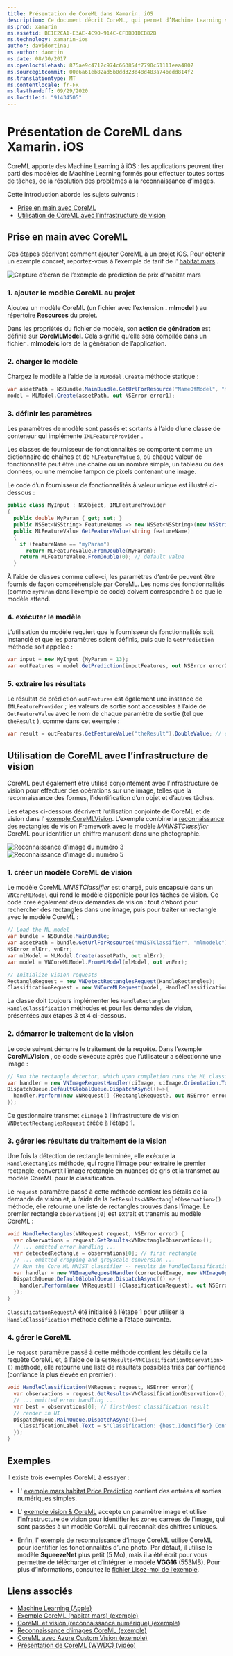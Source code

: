 ```yaml
---
title: Présentation de CoreML dans Xamarin. iOS
description: Ce document décrit CoreML, qui permet d’Machine Learning sur iOS. Ce document explique comment prendre en main CoreML et comment l’utiliser avec l’infrastructure de vision.
ms.prod: xamarin
ms.assetid: BE1E2CA1-E3AE-4C90-914C-CFDBD1DCB82B
ms.technology: xamarin-ios
author: davidortinau
ms.author: daortin
ms.date: 08/30/2017
ms.openlocfilehash: 875ae9c4712c974c663854f7790c51111eea4807
ms.sourcegitcommit: 00e6a61eb82ad5b0dd323d48d483a74bedd814f2
ms.translationtype: MT
ms.contentlocale: fr-FR
ms.lasthandoff: 09/29/2020
ms.locfileid: "91434505"
---
```

# <a name="introduction-to-coreml-in-xamarinios"></a>Présentation de CoreML dans Xamarin. iOS

CoreML apporte des Machine Learning à iOS : les applications peuvent tirer parti des modèles de Machine Learning formés pour effectuer toutes sortes de tâches, de la résolution des problèmes à la reconnaissance d’images.

Cette introduction aborde les sujets suivants :

- [Prise en main avec CoreML](#coreml)
- [Utilisation de CoreML avec l’infrastructure de vision](#coremlvision)

<a name="coreml"></a>

## <a name="getting-started-with-coreml"></a>Prise en main avec CoreML

Ces étapes décrivent comment ajouter CoreML à un projet iOS. Pour obtenir un exemple concret, reportez-vous à l’exemple de tarif de l' [habitat mars](/samples/xamarin/ios-samples/ios12-marshabitatcoremltimer/) .

![Capture d’écran de l’exemple de prédiction de prix d’habitat mars](coreml-images/marspricer-heading.png)

### <a name="1-add-the-coreml-model-to-the-project"></a>1. ajouter le modèle CoreML au projet

Ajoutez un modèle CoreML (un fichier avec l’extension **. mlmodel** ) au répertoire **Resources** du projet. 

Dans les propriétés du fichier de modèle, son **action de génération** est définie sur **CoreMLModel**. Cela signifie qu’elle sera compilée dans un fichier **. mlmodelc** lors de la génération de l’application.

### <a name="2-load-the-model"></a>2. charger le modèle

Chargez le modèle à l’aide de la `MLModel.Create` méthode statique :

```csharp
var assetPath = NSBundle.MainBundle.GetUrlForResource("NameOfModel", "mlmodelc");
model = MLModel.Create(assetPath, out NSError error1);
```

### <a name="3-set-the-parameters"></a>3. définir les paramètres

Les paramètres de modèle sont passés et sortants à l’aide d’une classe de conteneur qui implémente `IMLFeatureProvider` .

Les classes de fournisseur de fonctionnalités se comportent comme un dictionnaire de chaînes et de `MLFeatureValue` s, où chaque valeur de fonctionnalité peut être une chaîne ou un nombre simple, un tableau ou des données, ou une mémoire tampon de pixels contenant une image.

Le code d’un fournisseur de fonctionnalités à valeur unique est illustré ci-dessous :

```csharp
public class MyInput : NSObject, IMLFeatureProvider
{
  public double MyParam { get; set; }
  public NSSet<NSString> FeatureNames => new NSSet<NSString>(new NSString("myParam"));
  public MLFeatureValue GetFeatureValue(string featureName)
  {
    if (featureName == "myParam")
      return MLFeatureValue.FromDouble(MyParam);
    return MLFeatureValue.FromDouble(0); // default value
  }
```

À l’aide de classes comme celle-ci, les paramètres d’entrée peuvent être fournis de façon compréhensible par CoreML. Les noms des fonctionnalités (comme `myParam` dans l’exemple de code) doivent correspondre à ce que le modèle attend.

### <a name="4-run-the-model"></a>4. exécuter le modèle

L’utilisation du modèle requiert que le fournisseur de fonctionnalités soit instancié et que les paramètres soient définis, puis que la `GetPrediction` méthode soit appelée :

```csharp
var input = new MyInput {MyParam = 13};
var outFeatures = model.GetPrediction(inputFeatures, out NSError error2);
```

### <a name="5-extract-the-results"></a>5. extraire les résultats

Le résultat de prédiction `outFeatures` est également une instance de `IMLFeatureProvider` ; les valeurs de sortie sont accessibles à l’aide de `GetFeatureValue` avec le nom de chaque paramètre de sortie (tel que `theResult` ), comme dans cet exemple :

```csharp
var result = outFeatures.GetFeatureValue("theResult").DoubleValue; // eg. 6227020800
```

<a name="coremlvision"></a>

## <a name="using-coreml-with-the-vision-framework"></a>Utilisation de CoreML avec l’infrastructure de vision

CoreML peut également être utilisé conjointement avec l’infrastructure de vision pour effectuer des opérations sur une image, telles que la reconnaissance des formes, l’identification d’un objet et d’autres tâches.

Les étapes ci-dessous décrivent l’utilisation conjointe de CoreML et de vision dans l' [exemple CoreMLVision](/samples/xamarin/ios-samples/ios11-coremlvision). L’exemple combine la [reconnaissance des rectangles](~/ios/platform/introduction-to-ios11/vision.md#rectangles) de vision Framework avec le modèle _MNINSTClassifier_ CoreML pour identifier un chiffre manuscrit dans une photographie.

![Reconnaissance d’image du numéro 3](coreml-images/vision3.png) ![Reconnaissance d’image du numéro 5](coreml-images/vision5.png)

### <a name="1-create-a-vision-coreml-model"></a>1. créer un modèle CoreML de vision

Le modèle CoreML _MNISTClassifier_ est chargé, puis encapsulé dans un `VNCoreMLModel` qui rend le modèle disponible pour les tâches de vision. Ce code crée également deux demandes de vision : tout d’abord pour rechercher des rectangles dans une image, puis pour traiter un rectangle avec le modèle CoreML :

```csharp
// Load the ML model
var bundle = NSBundle.MainBundle;
var assetPath = bundle.GetUrlForResource("MNISTClassifier", "mlmodelc");
NSError mlErr, vnErr;
var mlModel = MLModel.Create(assetPath, out mlErr);
var model = VNCoreMLModel.FromMLModel(mlModel, out vnErr);

// Initialize Vision requests
RectangleRequest = new VNDetectRectanglesRequest(HandleRectangles);
ClassificationRequest = new VNCoreMLRequest(model, HandleClassification);
```

La classe doit toujours implémenter les `HandleRectangles` `HandleClassification` méthodes et pour les demandes de vision, présentées aux étapes 3 et 4 ci-dessous.

### <a name="2-start-the-vision-processing"></a>2. démarrer le traitement de la vision

Le code suivant démarre le traitement de la requête. Dans l’exemple **CoreMLVision** , ce code s’exécute après que l’utilisateur a sélectionné une image :

```csharp
// Run the rectangle detector, which upon completion runs the ML classifier.
var handler = new VNImageRequestHandler(ciImage, uiImage.Orientation.ToCGImagePropertyOrientation(), new VNImageOptions());
DispatchQueue.DefaultGlobalQueue.DispatchAsync(()=>{
  handler.Perform(new VNRequest[] {RectangleRequest}, out NSError error);
});
```

Ce gestionnaire transmet `ciImage` à l’infrastructure de vision `VNDetectRectanglesRequest` créée à l’étape 1.

### <a name="3-handle-the-results-of-vision-processing"></a>3. gérer les résultats du traitement de la vision

Une fois la détection de rectangle terminée, elle exécute la `HandleRectangles` méthode, qui rogne l’image pour extraire le premier rectangle, convertit l’image rectangle en nuances de gris et la transmet au modèle CoreML pour la classification.

Le `request` paramètre passé à cette méthode contient les détails de la demande de vision et, à l’aide de la `GetResults<VNRectangleObservation>()` méthode, elle retourne une liste de rectangles trouvés dans l’image. Le premier rectangle `observations[0]` est extrait et transmis au modèle CoreML :

```csharp
void HandleRectangles(VNRequest request, NSError error) {
  var observations = request.GetResults<VNRectangleObservation>();
  // ... omitted error handling ...
  var detectedRectangle = observations[0]; // first rectangle
  // ... omitted cropping and greyscale conversion ...
  // Run the Core ML MNIST classifier -- results in handleClassification method
  var handler = new VNImageRequestHandler(correctedImage, new VNImageOptions());
  DispatchQueue.DefaultGlobalQueue.DispatchAsync(() => {
    handler.Perform(new VNRequest[] {ClassificationRequest}, out NSError err);
  });
}
```

`ClassificationRequest`A été initialisé à l’étape 1 pour utiliser la `HandleClassification` méthode définie à l’étape suivante.

### <a name="4-handle-the-coreml"></a>4. gérer le CoreML

Le `request` paramètre passé à cette méthode contient les détails de la requête CoreML et, à l’aide de la `GetResults<VNClassificationObservation>()` méthode, elle retourne une liste de résultats possibles triés par confiance (confiance la plus élevée en premier) :

```csharp
void HandleClassification(VNRequest request, NSError error){
  var observations = request.GetResults<VNClassificationObservation>();
  // ... omitted error handling ...
  var best = observations[0]; // first/best classification result
  // render in UI
  DispatchQueue.MainQueue.DispatchAsync(()=>{
    ClassificationLabel.Text = $"Classification: {best.Identifier} Confidence: {best.Confidence * 100f:#.00}%";
  });
}
```

## <a name="samples"></a>Exemples

Il existe trois exemples CoreML à essayer :

- L' [exemple mars habitat Price Prediction](/samples/xamarin/ios-samples/ios12-marshabitatcoremltimer/) contient des entrées et sorties numériques simples.

- L' [exemple vision & CoreML](/samples/xamarin/ios-samples/ios11-coremlvision) accepte un paramètre image et utilise l’infrastructure de vision pour identifier les zones carrées de l’image, qui sont passées à un modèle CoreML qui reconnaît des chiffres uniques.

- Enfin, l' [exemple de reconnaissance d’image CoreML](/samples/xamarin/ios-samples/ios11-coremlimagerecognition) utilise CoreML pour identifier les fonctionnalités d’une photo. Par défaut, il utilise le modèle **SqueezeNet** plus petit (5 Mo), mais il a été écrit pour vous permettre de télécharger et d’intégrer le modèle **VGG16** (553MB). Pour plus d’informations, consultez le [fichier Lisez-moi de l’exemple](https://github.com/xamarin/ios-samples/blob/master/ios11/CoreMLImageRecognition/CoreMLImageRecognition/README.md).

## <a name="related-links"></a>Liens associés

- [Machine Learning (Apple)](https://developer.apple.com/machine-learning/)
- [Exemple CoreML (habitat mars) (exemple)](/samples/xamarin/ios-samples/ios12-marshabitatcoremltimer/)
- [CoreML et vision (reconnaissance numérique) (exemple)](/samples/xamarin/ios-samples/ios11-coremlvision)
- [Reconnaissance d’images CoreML (exemple)](/samples/xamarin/ios-samples/ios11-coremlimagerecognition)
- [CoreML avec Azure Custom Vision (exemple)](/samples/xamarin/ios-samples/ios11-coremlazuremodel)
- [Présentation de CoreML (WWDC) (vidéo)](https://developer.apple.com/videos/play/wwdc2017/703/)